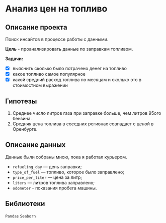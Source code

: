 # Анализ цен на топливо
## Описание проекта
Поиск инсайтов в процессе работы с данными.

**Цель** - проанализировать данные по заправкам топливом.

**Задачи:**

* [X] выяснить сколько было потрачено денег на топливо
* [X] какое топливо самое популярное 
* [X] какой средний расход топлива по месяцам и сколько это в стоимостном выражении

## Гипотезы
1. Среднее число литров газа при заправке больше, чем литров 95ого бензина.
2. Средняя цена топлива в соседних регионах совпадает с ценой в Оренбурге.

## Описание данных
Данные были собраны мною, пока я работал курьером.

* `refueling_day` — день заправки;
* `type_of_fuel` — топливо, которое было заправлено;
* `price_per_liter` — цена за литр;
* `liters` — литров топлива заправлено;
* `odometer` - показания пробега машины.

## Библиотеки
`Pandas` `Seaborn`
